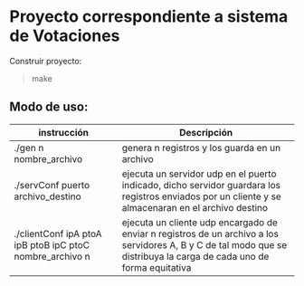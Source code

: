# Proyecto correspondiente a sistema de Votaciones


Construir proyecto:
> make 

## Modo de uso: 

| instrucción | Descripción |
| ----------- | ----------- |
| ./gen n nombre_archivo  | genera n registros y los guarda en un archivo |
| ./servConf puerto archivo_destino  | ejecuta un servidor udp en el puerto indicado, dicho servidor guardara los registros enviados por un cliente y se almacenaran en el archivo destino |
| ./clientConf ipA ptoA ipB ptoB ipC ptoC nombre_archivo n | ejecuta un cliente udp encargado de enviar n registros de un archivo a los servidores A, B y C de tal modo que se distribuya la carga de cada uno de forma equitativa |
